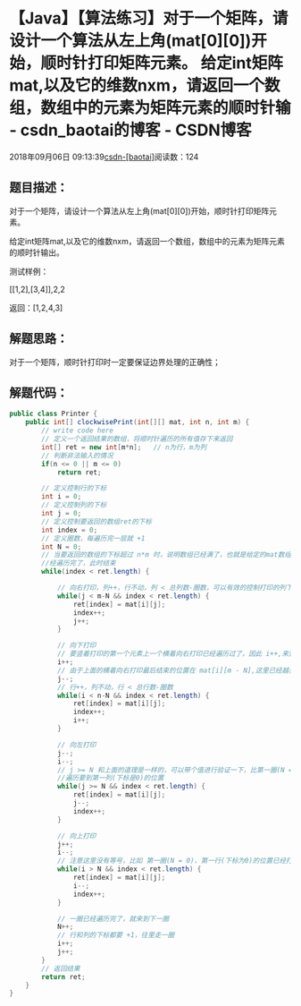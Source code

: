 # 【Java】【算法练习】对于一个矩阵，请设计一个算法从左上角(mat[0][0])开始，顺时针打印矩阵元素。 给定int矩阵mat,以及它的维数nxm，请返回一个数组，数组中的元素为矩阵元素的顺时针输 - csdn_baotai的博客 - CSDN博客

2018年09月06日 09:13:39[csdn-[baotai]](https://me.csdn.net/csdn_baotai)阅读数：124


## 题目描述：

对于一个矩阵，请设计一个算法从左上角(mat[0][0])开始，顺时针打印矩阵元素。

给定int矩阵mat,以及它的维数nxm，请返回一个数组，数组中的元素为矩阵元素的顺时针输出。

测试样例：

[[1,2],[3,4]],2,2

返回：[1,2,4,3]

## 解题思路：

对于一个矩阵，顺时针打印时一定要保证边界处理的正确性；

## 解题代码：

```java
public class Printer {
    public int[] clockwisePrint(int[][] mat, int n, int m) {
        // write code here
        // 定义一个返回结果的数组，将顺时针遍历的所有值存下来返回
        int[] ret = new int[m*n];   // n为行，m为列
        // 判断非法输入的情况
        if(n <= 0 || m <= 0)
            return ret;

        // 定义控制行的下标
        int i = 0;
        // 定义控制列的下标
        int j = 0;
        // 定义控制要返回的数组ret的下标
        int index = 0;
        // 定义圈数，每遍历完一层就 +1
        int N = 0;
        // 当要返回的数组的下标超过 n*m 时，说明数组已经满了，也就是给定的mat数组中所有的数都已 
        //经遍历完了，此时结束
        while(index < ret.length) {

            // 向右打印，列++，行不动，列 < 总列数-圈数，可以有效的控制打印的列下标
            while(j < m-N && index < ret.length) {
                ret[index] = mat[i][j];
                index++;
                j++;
            }

            // 向下打印
            // 要竖着打印的第一个元素上一个横着向右打印已经遍历过了，因此 i++,来到下一行
            i++;
            // 由于上面的横着向右打印最后结束的位置在 mat[i][m - N],这里已经越界，所以要进行j--
            j--;
            // 行++，列不动，行 < 总行数-圈数
            while(i < n-N && index < ret.length) {
                ret[index] = mat[i][j];
                index++;
                i++;
            }

            // 向左打印
            j--;
            i--;
            // j >= N 和上面的道理是一样的，可以带个值进行验证一下，比第一圈(N = 0)， 所以向左 
            //遍历要到第一列(下标是0)的位置
            while(j >= N && index < ret.length) {
                ret[index] = mat[i][j];
                j--;
                index++;
            }

            // 向上打印
            j++;
            i--;
            // 注意这里没有等号，比如 第一圈(N = 0)，第一行(下标为0)的位置已经打印过了
            while(i > N && index < ret.length) {
                ret[index] = mat[i][j];
                i--;
                index++;
            }

            // 一圈已经遍历完了，就来到下一圈
            N++;
            // 行和列的下标都要 +1，往里走一圈
            i++;
            j++;
        }
        // 返回结果
        return ret;
    }
}
```


